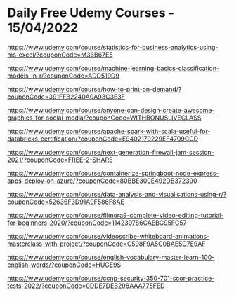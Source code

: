 # Daily Free Udemy Courses - 15/04/2022

https://www.udemy.com/course/statistics-for-business-analytics-using-ms-excel/?couponCode=M36B67E5
https://www.udemy.com/course/machine-learning-basics-classification-models-in-r/?couponCode=ADD519D9
https://www.udemy.com/course/how-to-print-on-demand/?couponCode=391FFB2240A0A93C3E3F
https://www.udemy.com/course/anyone-can-design-create-awesome-graphics-for-social-media/?couponCode=WITHBONUSLIVECLASS
https://www.udemy.com/course/apache-spark-with-scala-useful-for-databricks-certification/?couponCode=E9402179229EF4709CCD
https://www.udemy.com/course/next-generation-firewall-jam-session-2021/?couponCode=FREE-2-SHARE
https://www.udemy.com/course/containerize-springboot-node-express-apps-deploy-on-azure/?couponCode=80BBE300E492DB372390
https://www.udemy.com/course/data-analysis-and-visualisations-using-r/?couponCode=52636F3D91A9F586F8AE
https://www.udemy.com/course/filmora9-complete-video-editing-tutorial-for-beginners-2020/?couponCode=114239786CAEBC95FC57
https://www.udemy.com/course/videoscribe-whiteboard-animations-masterclass-with-project/?couponCode=C598F9A5C0BAE5C7E9AF
https://www.udemy.com/course/english-vocabulary-master-learn-100-english-words/?couponCode=HUGE9S
https://www.udemy.com/course/ccnp-security-350-701-scor-practice-tests-2022/?couponCode=0DDE7DEB298AAA775FED
